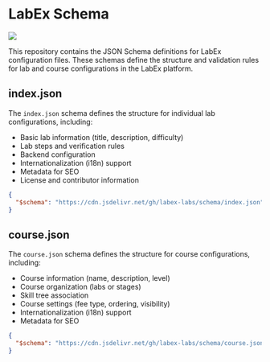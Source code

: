# LabEx Schema

[![](https://data.jsdelivr.com/v1/package/gh/labex-labs/schema/badge)](https://www.jsdelivr.com/package/gh/labex-labs/schema)

This repository contains the JSON Schema definitions for LabEx configuration files. These schemas define the structure and validation rules for lab and course configurations in the LabEx platform.

## index.json

The `index.json` schema defines the structure for individual lab configurations, including:

- Basic lab information (title, description, difficulty)
- Lab steps and verification rules
- Backend configuration
- Internationalization (i18n) support
- Metadata for SEO
- License and contributor information

```json
{
  "$schema": "https://cdn.jsdelivr.net/gh/labex-labs/schema/index.json"
}
```

## course.json

The `course.json` schema defines the structure for course configurations, including:

- Course information (name, description, level)
- Course organization (labs or stages)
- Skill tree association
- Course settings (fee type, ordering, visibility)
- Internationalization (i18n) support
- Metadata for SEO

```json
{
  "$schema": "https://cdn.jsdelivr.net/gh/labex-labs/schema/course.json"
}
```
